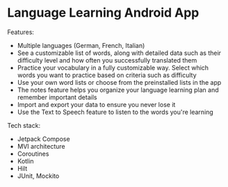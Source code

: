 # Language Learning Android App

Features:
- Multiple languages (German, French, Italian)
- See a customizable list of words, along with detailed data such as their difficulty level and how often you successfully translated them
- Practice your vocabulary in a fully customizable way. Select which words you want to practice based on criteria such as difficulty
- Use your own word lists or choose from the preinstalled lists in the app
- The notes feature helps you organize your language learning plan and remember important details
- Import and export your data to ensure you never lose it
- Use the Text to Speech feature to listen to the words you're learning

Tech stack:
- Jetpack Compose
- MVI architecture
- Coroutines
- Kotlin
- Hilt
- JUnit, Mockito
